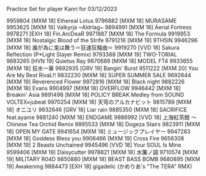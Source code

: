 Practice Set for player Kanri for 03/12/2023

9959804 \[MXM 18\]	Ethereal Lotus
9796882 \[MXM 18\]	MURASAME
9953625 \[MXM 18\]	Valkyrja ~Aldrlag~
9894991 \[MXM 18\]	Aerial Fortress
9978271 \[EXH 18\]	Fin.ArcDeaR
9971887 \[MXM 18\]	The Formula
9919953 \[MXM 18\]	Nostalgic Blood of the Strife
9791216 \[MXM 19\]	9TH5IN
9946296 \[MXM 18\]	誰が為に兎は舞う＝狂速狂騒曲＝
9919270 \[VVD 18\]	Sakura Reflection (P\*Light Slayer Remix)
9793388 \[MXM 19\]	TWO-TORIAL
9683265 \[HVN 19\]	Quietus Ray
9870689 \[MXM 18\]	MODEL FT4
9933655 \[MXM 18\]	狂水一華
9692935 \[GRV 19\]	Bangin' Burst
9511222 \[MXM 20\]	You Are My Best RivaL!!
9832230 \[MXM 18\]	SUPER SUMMER SALE
9692844 \[MXM 19\]	Reverenced Flower
9972816 \[MXM 18\]	Black night
9882226 \[MXM 18\]	Evans
9904997 \[MXM 18\]	ΩVERFLOW
9946442 \[MXM 18\]	Breakin' Asia
9891496 \[MXM 18\]	POLICY BREAK Medley from SOUND VOLTEX×jubeat
9970254 \[MXM 18\]	天穹のアルカナビット
9815789 \[MXM 18\]	オニユリ
9932646 \[GRV 18\]	Liar rain
9885350 \[MXM 18\]	SACRIFICE feat.ayame
9881240 \[MXM 18\]	ENDGAME
9886992 \[VVD 18\]	上海紅茶館 ～ Chinese Tea Orchid Remix
9895533 \[MXM 18\]	Dogeza Stairs
9823911 \[MXM 18\]	OPEN MY GATE
9941654 \[MXM 18\]	ミュージックプレイヤー
9947283 \[MXM 18\]	Goddess Bless you
9906466 \[MXM 19\]	Cross Fire
9656308 \[MXM 19\]	2 Beasts Unchained
9945496 \[VVD 18\]	Your SOUL Is Mine
9599406 \[MXM 19\]	Daisycutter
9978821 \[MXM 18\]	水簾ノ調
9710574 \[MXM 19\]	MILITARY R04D
9850880 \[MXM 18\]	BEAST BASS BOMB
9680895 \[MXM 19\]	Awakening
9884473 \[EXH 18\]	gigadelic (かめりあ's "The TERA" RMX)
